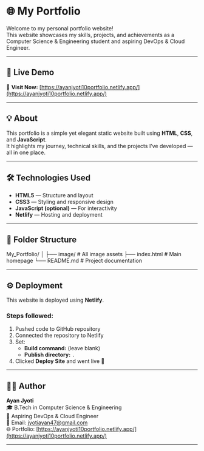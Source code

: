 # 🌐 My Portfolio

Welcome to my personal portfolio website!  
This website showcases my skills, projects, and achievements as a Computer Science & Engineering student and aspiring DevOps & Cloud Engineer.

---

## 🚀 Live Demo
🔗 **Visit Now:** [https://ayanjyoti10portfolio.netlify.app/](https://ayanjyoti10portfolio.netlify.app/)

---

## 💡 About
This portfolio is a simple yet elegant static website built using **HTML**, **CSS**, and **JavaScript**.  
It highlights my journey, technical skills, and the projects I’ve developed — all in one place.

---

## 🛠️ Technologies Used
- **HTML5** — Structure and layout  
- **CSS3** — Styling and responsive design  
- **JavaScript (optional)** — For interactivity  
- **Netlify** — Hosting and deployment  

---

## 📁 Folder Structure
My_Portfolio/
│
├── image/ # All image assets
├── index.html # Main homepage
└── README.md # Project documentation


---

## ⚙️ Deployment
This website is deployed using **Netlify**.  
### Steps followed:
1. Pushed code to GitHub repository  
2. Connected the repository to Netlify  
3. Set:
   - **Build command:** (leave blank)  
   - **Publish directory:** `.`  
4. Clicked **Deploy Site** and went live 🚀

---

## 🧑‍💻 Author
**Ayan Jyoti**  
🎓 B.Tech in Computer Science & Engineering  
💼 Aspiring DevOps & Cloud Engineer  
📧 Email: [jyotiayan47@gmail.com](mailto:jyotiayan47@gmail.com)  
🌐 Portfolio: [https://ayanjyoti10portfolio.netlify.app/](https://ayanjyoti10portfolio.netlify.app/)

---

